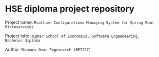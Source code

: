 # HSE diploma project repository

Project name: `Realtime Configurations Managing System for Spring Boot Microservices`

Project info: `Higher School of Economics, Software Engeeneering, Bachelor diploma`

Author: `Shamaev Onar Evgenevich (BPI227)`
